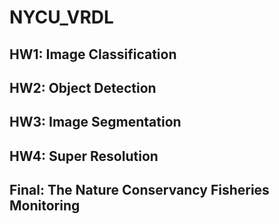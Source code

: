 # NYCU_VRDL
## HW1: Image Classification
## HW2: Object Detection
## HW3: Image Segmentation
## HW4: Super Resolution
## Final: The Nature Conservancy Fisheries Monitoring
